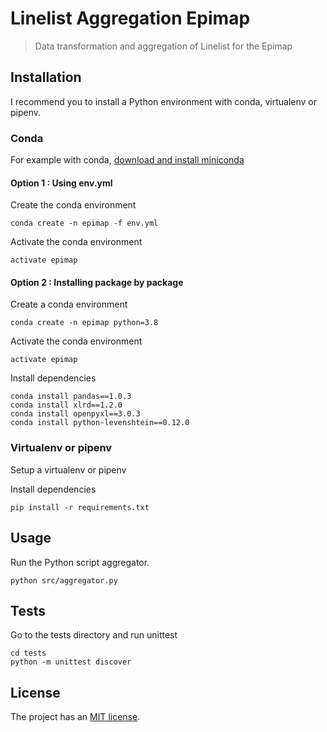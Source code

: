 # Linelist Aggregation Epimap
> Data transformation and aggregation of Linelist for the Epimap

## Installation

I recommend you to install a Python environment with conda, virtualenv or pipenv.

### Conda
For example with conda, 
[download and install miniconda](https://docs.conda.io/en/latest/miniconda.html)

#### Option 1 : Using env.yml
Create the conda environment
```
conda create -n epimap -f env.yml
```

Activate the conda environment
```
activate epimap
```

#### Option 2 : Installing package by package
Create a conda environment
```
conda create -n epimap python=3.8
```

Activate the conda environment
```
activate epimap
```

Install dependencies
```
conda install pandas==1.0.3
conda install xlrd==1.2.0
conda install openpyxl==3.0.3
conda install python-levenshtein==0.12.0
```

### Virtualenv or pipenv

Setup a virtualenv or pipenv

Install dependencies
```
pip install -r requirements.txt
````

## Usage

Run the Python script aggregator.

```
python src/aggregator.py 
```

## Tests

Go to the tests directory and run unittest
```
cd tests
python -m unittest discover
```

## License

The project has an [MIT license](Licence.md).
